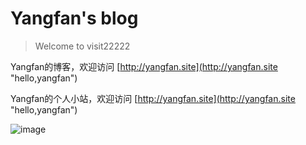 # Yangfan's blog

> Welcome to visit22222




Yangfan的博客，欢迎访问  [http://yangfan.site](http://yangfan.site "hello,yangfan")

Yangfan的个人小站，欢迎访问  [http://yangfan.site](http://yangfan.site "hello,yangfan")


![image](https://timgsa.baidu.com/timg?image&quality=80&size=b9999_10000&sec=1487750517793&di=71d45ce3da5a1b61b3a5f540f615dc41&imgtype=0&src=http%3A%2F%2Fdifang.kaiwind.com%2Ftianjin%2Fjctp%2F201405%2F09%2FW020140509345312662305.jpg "Follow me")